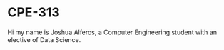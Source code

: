 # CPE-313
Hi my name is Joshua Alferos, a Computer Engineering student with an elective of Data Science.
